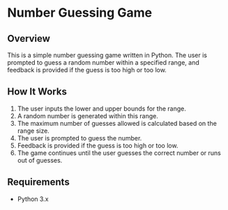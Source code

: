 # Number Guessing Game

## Overview

This is a simple number guessing game written in Python. The user is prompted to guess a random number within a specified range, and feedback is provided if the guess is too high or too low.

## How It Works

1. The user inputs the lower and upper bounds for the range.
2. A random number is generated within this range.
3. The maximum number of guesses allowed is calculated based on the range size.
4. The user is prompted to guess the number.
5. Feedback is provided if the guess is too high or too low.
6. The game continues until the user guesses the correct number or runs out of guesses.

## Requirements

- Python 3.x

